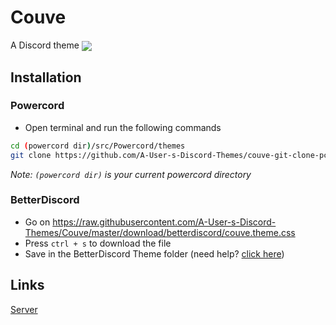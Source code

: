 # Couve
A Discord theme
<img align="center" src="https://cdn.discordapp.com/attachments/539180316447997974/725737819015872562/unknown.png"></img>

## Installation
### Powercord
* Open terminal and run the following commands
```sh
cd (powercord dir)/src/Powercord/themes
git clone https://github.com/A-User-s-Discord-Themes/couve-git-clone-pc-repo
```
*Note: `(powercord dir)` is your current powercord directory*
### BetterDiscord
* Go on https://raw.githubusercontent.com/A-User-s-Discord-Themes/Couve/master/download/betterdiscord/couve.theme.css
* Press `ctrl + s` to download the file
* Save in the BetterDiscord Theme folder (need help? [click here](https://0x71.cc/bd/guide/#installthemesplugins))

## Links
[Server](https://discord.gg/jGmSTkk)
